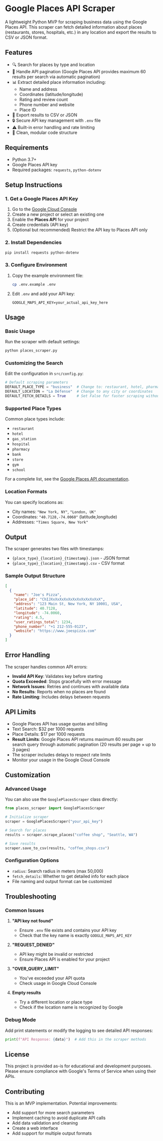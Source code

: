 # Google Places API Scraper

A lightweight Python MVP for scraping business data using the Google Places API. This scraper can fetch detailed information about places (restaurants, stores, hospitals, etc.) in any location and export the results to CSV or JSON format.

## Features

- 🔍 Search for places by type and location
- 📄 Handle API pagination (Google Places API provides maximum 60 results per search via automatic pagination)
- 📊 Extract detailed place information including:
  - Name and address
  - Coordinates (latitude/longitude)
  - Rating and review count
  - Phone number and website
  - Place ID
- 💾 Export results to CSV or JSON
- 🔒 Secure API key management with `.env` file
- ⚠️ Built-in error handling and rate limiting
- 🧹 Clean, modular code structure

## Requirements

- Python 3.7+
- Google Places API key
- Required packages: `requests`, `python-dotenv`

## Setup Instructions

### 1. Get a Google Places API Key

1. Go to the [Google Cloud Console](https://console.cloud.google.com/)
2. Create a new project or select an existing one
3. Enable the **Places API** for your project
4. Create credentials (API key)
5. (Optional but recommended) Restrict the API key to Places API only

### 2. Install Dependencies

```bash
pip install requests python-dotenv
```

### 3. Configure Environment

1. Copy the example environment file:
   ```bash
   cp .env.example .env
   ```

2. Edit `.env` and add your API key:
   ```
   GOOGLE_MAPS_API_KEY=your_actual_api_key_here
   ```

## Usage

### Basic Usage

Run the scraper with default settings:

```bash
python places_scraper.py
```

### Customizing the Search

Edit the configuration in `src/config.py`:

```python
# Default scraping parameters
DEFAULT_PLACE_TYPE = "business"  # Change to: restaurant, hotel, pharmacy, etc.
DEFAULT_LOCATION = "La Défense"  # Change to any city or coordinates
DEFAULT_FETCH_DETAILS = True     # Set False for faster scraping without details
```

### Supported Place Types

Common place types include:
- `restaurant`
- `hotel`
- `gas_station`
- `hospital`
- `pharmacy`
- `bank`
- `store`
- `gym`
- `school`

For a complete list, see the [Google Places API documentation](https://developers.google.com/maps/documentation/places/web-service/supported_types).

### Location Formats

You can specify locations as:
- City names: `"New York, NY"`, `"London, UK"`
- Coordinates: `"40.7128,-74.0060"` (latitude,longitude)
- Addresses: `"Times Square, New York"`

## Output

The scraper generates two files with timestamps:
- `{place_type}_{location}_{timestamp}.json` - JSON format
- `{place_type}_{location}_{timestamp}.csv` - CSV format

### Sample Output Structure

```json
[
  {
    "name": "Joe's Pizza",
    "place_id": "ChIJXxXxXxXxXxXxXxXxXxXxXxX",
    "address": "123 Main St, New York, NY 10001, USA",
    "latitude": 40.7128,
    "longitude": -74.0060,
    "rating": 4.5,
    "user_ratings_total": 1234,
    "phone_number": "+1 212-555-0123",
    "website": "https://www.joespizza.com"
  }
]
```

## Error Handling

The scraper handles common API errors:

- **Invalid API Key**: Validates key before starting
- **Quota Exceeded**: Stops gracefully with error message
- **Network Issues**: Retries and continues with available data
- **No Results**: Reports when no places are found
- **Rate Limiting**: Includes delays between requests

## API Limits

- Google Places API has usage quotas and billing
- Text Search: $32 per 1000 requests
- Place Details: $17 per 1000 requests
- **Result Limits**: Google Places API returns maximum 60 results per search query through automatic pagination (20 results per page × up to 3 pages)
- The scraper includes delays to respect rate limits
- Monitor your usage in the Google Cloud Console

## Customization

### Advanced Usage

You can also use the `GooglePlacesScraper` class directly:

```python
from places_scraper import GooglePlacesScraper

# Initialize scraper
scraper = GooglePlacesScraper("your_api_key")

# Search for places
results = scraper.scrape_places("coffee shop", "Seattle, WA")

# Save results
scraper.save_to_csv(results, "coffee_shops.csv")
```

### Configuration Options

- `radius`: Search radius in meters (max 50,000)
- `fetch_details`: Whether to get detailed info for each place
- File naming and output format can be customized

## Troubleshooting

### Common Issues

1. **"API key not found"**
   - Ensure `.env` file exists and contains your API key
   - Check that the key name is exactly `GOOGLE_MAPS_API_KEY`

2. **"REQUEST_DENIED"**
   - API key might be invalid or restricted
   - Ensure Places API is enabled for your project

3. **"OVER_QUERY_LIMIT"**
   - You've exceeded your API quota
   - Check usage in Google Cloud Console

4. **Empty results**
   - Try a different location or place type
   - Check if the location name is recognized by Google

### Debug Mode

Add print statements or modify the logging to see detailed API responses:

```python
print(f"API Response: {data}")  # Add this in the scraper methods
```

## License

This project is provided as-is for educational and development purposes. Please ensure compliance with Google's Terms of Service when using their APIs.

## Contributing

This is an MVP implementation. Potential improvements:
- Add support for more search parameters
- Implement caching to avoid duplicate API calls
- Add data validation and cleaning
- Create a web interface
- Add support for multiple output formats